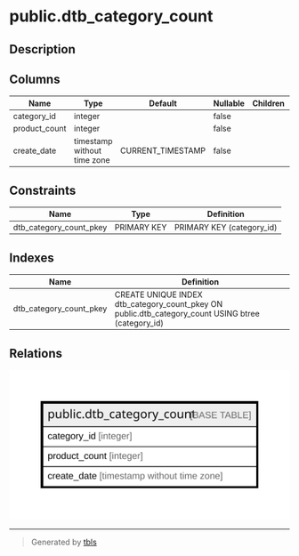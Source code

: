 # public.dtb_category_count

## Description

## Columns

| Name | Type | Default | Nullable | Children | Parents | Comment |
| ---- | ---- | ------- | -------- | -------- | ------- | ------- |
| category_id | integer |  | false |  |  |  |
| product_count | integer |  | false |  |  |  |
| create_date | timestamp without time zone | CURRENT_TIMESTAMP | false |  |  |  |

## Constraints

| Name | Type | Definition |
| ---- | ---- | ---------- |
| dtb_category_count_pkey | PRIMARY KEY | PRIMARY KEY (category_id) |

## Indexes

| Name | Definition |
| ---- | ---------- |
| dtb_category_count_pkey | CREATE UNIQUE INDEX dtb_category_count_pkey ON public.dtb_category_count USING btree (category_id) |

## Relations

![er](public.dtb_category_count.svg)

---

> Generated by [tbls](https://github.com/k1LoW/tbls)
